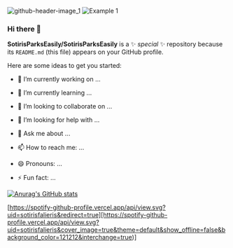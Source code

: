 ![github-header-image_1](https://github.com/SotirisParksEasily/SotirisParksEasily/assets/143804023/082274a5-8cc2-464f-b26f-2aa6c8b07c73)
![Example 1](https://raw.githubusercontent.com/leviarista/github-profile-header-generator/main/social/examples/example-1.png)

### Hi there 👋

**SotirisParksEasily/SotirisParksEasily** is a ✨ _special_ ✨ repository because its `README.md` (this file) appears on your GitHub profile.

Here are some ideas to get you started:

- 🔭 I’m currently working on ...

- 🌱 I’m currently learning ...
- 👯 I’m looking to collaborate on ...
- 🤔 I’m looking for help with ...
- 💬 Ask me about ...
- 📫 How to reach me: ...
- 😄 Pronouns: ...
- ⚡ Fun fact: ...

[![Anurag's GitHub stats](https://github-readme-stats.vercel.app/api?username=SotirisParksEasily&show_icons=true&theme=dracula)](https://github.com/anuraghazra/github-readme-stats)

[https://spotify-github-profile.vercel.app/api/view.svg?uid=sotirisfalieris&redirect=true][https://spotify-github-profile.vercel.app/api/view.svg?uid=sotirisfalieris&cover_image=true&theme=default&show_offline=false&background_color=121212&interchange=true)]
